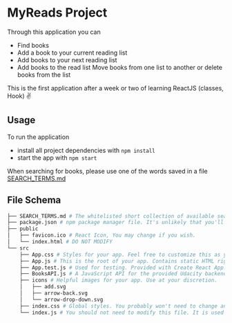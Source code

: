# MyReads Project
Through this application you can
- Find books
- Add a book to your current reading list
- Add books to your next reading list
- Add books to the read list
  Move books from one list to another or delete books from the list

This is the first application after a week or two of learning ReactJS (classes, Hook) ✌️

## Usage

To run the application

* install all project dependencies with `npm install`
* start the app with `npm start`

When searching for books, please use one of the words saved in a file [SEARCH_TERMS.md](SEARCH_TERMS.md)

## File Schema
```bash
├── SEARCH_TERMS.md # The whitelisted short collection of available search terms for you to use with your app.
├── package.json # npm package manager file. It's unlikely that you'll need to modify this.
├── public
│   ├── favicon.ico # React Icon, You may change if you wish.
│   └── index.html # DO NOT MODIFY
└── src
    ├── App.css # Styles for your app. Feel free to customize this as you desire.
    ├── App.js # This is the root of your app. Contains static HTML right now.
    ├── App.test.js # Used for testing. Provided with Create React App. Testing is encouraged, but not required.
    ├── BooksAPI.js # A JavaScript API for the provided Udacity backend. Instructions for the methods are below.
    ├── icons # Helpful images for your app. Use at your discretion.
    │   ├── add.svg
    │   ├── arrow-back.svg
    │   └── arrow-drop-down.svg
    ├── index.css # Global styles. You probably won't need to change anything here.
    └── index.js # You should not need to modify this file. It is used for DOM rendering only.
```
